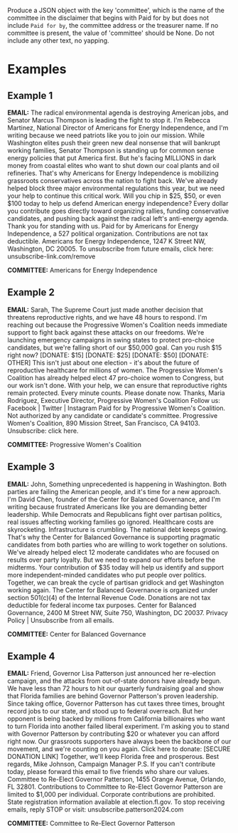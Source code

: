 Produce a JSON object with the key 'committee', which is the name of the committee in the disclaimer that begins with Paid for by but does not include `Paid for by`, the committee address or the treasurer name. If no committee is present, the value of 'committee' should be None. Do not include any other text, no yapping.

# Examples
## Example 1
**EMAIL:** The radical environmental agenda is destroying American jobs, and Senator Marcus Thompson is leading the fight to stop it. I'm Rebecca Martinez, National Director of Americans for Energy Independence, and I'm writing because we need patriots like you to join our mission. While Washington elites push their green new deal nonsense that will bankrupt working families, Senator Thompson is standing up for common sense energy policies that put America first. But he's facing MILLIONS in dark money from coastal elites who want to shut down our coal plants and oil refineries. That's why Americans for Energy Independence is mobilizing grassroots conservatives across the nation to fight back. We've already helped block three major environmental regulations this year, but we need your help to continue this critical work. Will you chip in $25, $50, or even $100 today to help us defend American energy independence? Every dollar you contribute goes directly toward organizing rallies, funding conservative candidates, and pushing back against the radical left's anti-energy agenda. Thank you for standing with us. Paid for by Americans for Energy Independence, a 527 political organization. Contributions are not tax deductible. Americans for Energy Independence, 1247 K Street NW, Washington, DC 20005. To unsubscribe from future emails, click here: unsubscribe-link.com/remove

**COMMITTEE:** Americans for Energy Independence

## Example 2
**EMAIL:** Sarah, The Supreme Court just made another decision that threatens reproductive rights, and we have 48 hours to respond. I'm reaching out because the Progressive Women's Coalition needs immediate support to fight back against these attacks on our freedoms. We're launching emergency campaigns in swing states to protect pro-choice candidates, but we're falling short of our $50,000 goal. Can you rush $15 right now? [DONATE: $15] [DONATE: $25] [DONATE: $50] [DONATE: OTHER] This isn't just about one election - it's about the future of reproductive healthcare for millions of women. The Progressive Women's Coalition has already helped elect 47 pro-choice women to Congress, but our work isn't done. With your help, we can ensure that reproductive rights remain protected. Every minute counts. Please donate now. Thanks, Maria Rodriguez, Executive Director, Progressive Women's Coalition Follow us: Facebook | Twitter | Instagram Paid for by Progressive Women's Coalition. Not authorized by any candidate or candidate's committee. Progressive Women's Coalition, 890 Mission Street, San Francisco, CA 94103. Unsubscribe: click here.

**COMMITTEE:** Progressive Women's Coalition

## Example 3
**EMAIL:** John, Something unprecedented is happening in Washington. Both parties are failing the American people, and it's time for a new approach. I'm David Chen, founder of the Center for Balanced Governance, and I'm writing because frustrated Americans like you are demanding better leadership. While Democrats and Republicans fight over partisan politics, real issues affecting working families go ignored. Healthcare costs are skyrocketing. Infrastructure is crumbling. The national debt keeps growing. That's why the Center for Balanced Governance is supporting pragmatic candidates from both parties who are willing to work together on solutions. We've already helped elect 12 moderate candidates who are focused on results over party loyalty. But we need to expand our efforts before the midterms. Your contribution of $35 today will help us identify and support more independent-minded candidates who put people over politics. Together, we can break the cycle of partisan gridlock and get Washington working again. The Center for Balanced Governance is organized under section 501(c)(4) of the Internal Revenue Code. Donations are not tax deductible for federal income tax purposes. Center for Balanced Governance, 2400 M Street NW, Suite 750, Washington, DC 20037. Privacy Policy | Unsubscribe from all emails.

**COMMITTEE:** Center for Balanced Governance

## Example 4
**EMAIL:** Friend, Governor Lisa Patterson just announced her re-election campaign, and the attacks from out-of-state donors have already begun. We have less than 72 hours to hit our quarterly fundraising goal and show that Florida families are behind Governor Patterson's proven leadership. Since taking office, Governor Patterson has cut taxes three times, brought record jobs to our state, and stood up to federal overreach. But her opponent is being backed by millions from California billionaires who want to turn Florida into another failed liberal experiment. I'm asking you to stand with Governor Patterson by contributing $20 or whatever you can afford right now. Our grassroots supporters have always been the backbone of our movement, and we're counting on you again. Click here to donate: [SECURE DONATION LINK] Together, we'll keep Florida free and prosperous. Best regards, Mike Johnson, Campaign Manager P.S. If you can't contribute today, please forward this email to five friends who share our values. Committee to Re-Elect Governor Patterson, 1455 Orange Avenue, Orlando, FL 32801. Contributions to Committee to Re-Elect Governor Patterson are limited to $1,000 per individual. Corporate contributions are prohibited. State registration information available at election.fl.gov. To stop receiving emails, reply STOP or visit: unsubscribe.patterson2024.com

**COMMITTEE:** Committee to Re-Elect Governor Patterson